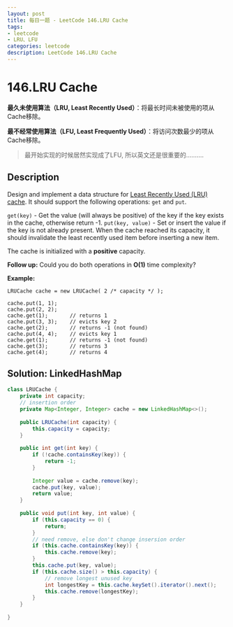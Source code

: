 ```yaml
---
layout: post
title: 每日一题 - LeetCode 146.LRU Cache
tags:
- leetcode
- LRU、LFU
categories: leetcode
description: LeetCode 146.LRU Cache
---
```


# 146.LRU Cache


**最久未使用算法（LRU, Least Recently Used）**：将最长时间未被使用的项从Cache移除。

**最不经常使用算法（LFU, Least Frequently Used）**：将访问次数最少的项从Cache移除。

> 最开始实现的时候居然实现成了LFU, 所以英文还是很重要的..........

## Description

Design and implement a data structure for [Least Recently Used (LRU) cache](https://en.wikipedia.org/wiki/Cache_replacement_policies#LRU). It should support the following operations: `get` and `put`.

`get(key)` - Get the value (will always be positive) of the key if the key exists in the cache, otherwise return -1.
`put(key, value)` - Set or insert the value if the key is not already present. When the cache reached its capacity, it should invalidate the least recently used item before inserting a new item.

The cache is initialized with a **positive** capacity.

**Follow up:**
Could you do both operations in **O(1)** time complexity?

**Example:**

```
LRUCache cache = new LRUCache( 2 /* capacity */ );

cache.put(1, 1);
cache.put(2, 2);
cache.get(1);       // returns 1
cache.put(3, 3);    // evicts key 2
cache.get(2);       // returns -1 (not found)
cache.put(4, 4);    // evicts key 1
cache.get(1);       // returns -1 (not found)
cache.get(3);       // returns 3
cache.get(4);       // returns 4
```



## Solution: LinkedHashMap

```java
class LRUCache {    
    private int capacity;
    // insertion order
    private Map<Integer, Integer> cache = new LinkedHashMap<>();    
    
    public LRUCache(int capacity) {
        this.capacity = capacity;
    }
    
    public int get(int key) {
        if (!cache.containsKey(key)) {
            return -1;
        }
        
        Integer value = cache.remove(key);
        cache.put(key, value);
        return value;
    }
    
    public void put(int key, int value) {
        if (this.capacity == 0) {
            return;
        }
        // need remove, else don't change insersion order
        if (this.cache.containsKey(key)) {
            this.cache.remove(key);
        }
        this.cache.put(key, value);
        if (this.cache.size() > this.capacity) {
            // remove longest unused key
            int longestKey = this.cache.keySet().iterator().next();
            this.cache.remove(longestKey);
        }
    }
        
}
```
